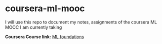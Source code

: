 # coursera-ml-mooc
I will use this repo to document my notes, assignments of the coursera ML MOOC I am currently taking

**Coursera Course link:** [ML foundations](https://www.coursera.org/learn/ml-foundations)